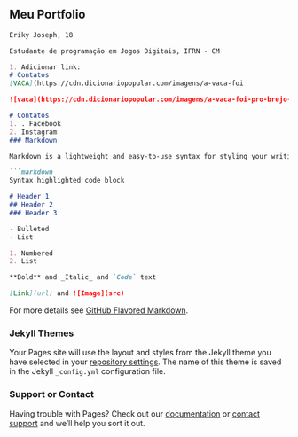## Meu Portfolio 
```markdown
Eriky Joseph, 18

Estudante de programação em Jogos Digitais, IFRN - CM

1. Adicionar link: 
# Contatos
[VACA](https://cdn.dicionariopopular.com/imagens/a-vaca-foi

![vaca](https://cdn.dicionariopopular.com/imagens/a-vaca-foi-pro-brejo-og.jpg)

# Contatos
1. . Facebook
2. Instagram 
### Markdown

Markdown is a lightweight and easy-to-use syntax for styling your writing. It includes conventions for

```markdown
Syntax highlighted code block

# Header 1
## Header 2
### Header 3

- Bulleted
- List

1. Numbered
2. List

**Bold** and _Italic_ and `Code` text

[Link](url) and ![Image](src)
```

For more details see [GitHub Flavored Markdown](https://guides.github.com/features/mastering-markdown/).

### Jekyll Themes

Your Pages site will use the layout and styles from the Jekyll theme you have selected in your [repository settings](https://github.com/erikyjoseph/erikyjoseph.github.io/settings). The name of this theme is saved in the Jekyll `_config.yml` configuration file.

### Support or Contact

Having trouble with Pages? Check out our [documentation](https://help.github.com/categories/github-pages-basics/) or [contact support](https://github.com/contact) and we’ll help you sort it out.
